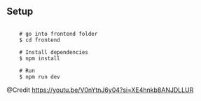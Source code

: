 ## Setup

```

    # go into frontend folder
    $ cd frontend

    # Install dependencies
    $ npm install

    # Run
    $ npm run dev

```

@Credit https://youtu.be/V0nYtnJ6y04?si=XE4hnkb8ANJDLLUR
